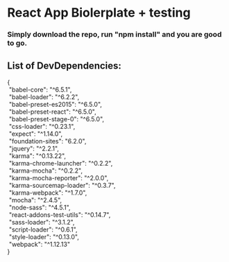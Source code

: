 
# React App Biolerplate + testing

### Simply download the repo, run "npm install" and you are good to go.

## List of DevDependencies: <br />
  { <br />
      &nbsp;"babel-core": "^6.5.1", <br />
      &nbsp;"babel-loader": "^6.2.2", <br />
      &nbsp;"babel-preset-es2015": "^6.5.0", <br />
      &nbsp;"babel-preset-react": "^6.5.0", <br />
      &nbsp;"babel-preset-stage-0": "^6.5.0",<br />
      &nbsp;"css-loader": "^0.23.1", <br />
      &nbsp;"expect": "^1.14.0", <br />
      &nbsp;"foundation-sites": "6.2.0", <br />
      &nbsp;"jquery": "^2.2.1", <br />
      &nbsp;"karma": "^0.13.22", <br />
      &nbsp;"karma-chrome-launcher": "^0.2.2", <br />
      &nbsp;"karma-mocha": "^0.2.2", <br />
      &nbsp;"karma-mocha-reporter": "^2.0.0", <br />
      &nbsp;"karma-sourcemap-loader": "^0.3.7", <br />
      &nbsp;"karma-webpack": "^1.7.0", <br />
      &nbsp;"mocha": "^2.4.5", <br />
      &nbsp;"node-sass": "^4.5.1", <br />
      &nbsp;"react-addons-test-utils": "^0.14.7", <br />
      &nbsp;"sass-loader": "^3.1.2", <br />
      &nbsp;"script-loader": "^0.6.1", <br />
      &nbsp;"style-loader": "^0.13.0", <br />
      &nbsp;"webpack": "^1.12.13" <br />
  }
